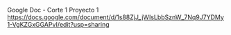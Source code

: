 Google Doc - Corte 1 Proyecto 1
https://docs.google.com/document/d/1s88ZjJ_jWIsLbbSznW_7Nq9J7YDMy1-VgKZGxGGAPvI/edit?usp=sharing
